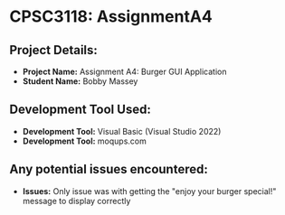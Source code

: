 # CPSC3118: AssignmentA4

## Project Details:
- **Project Name:** Assignment A4: Burger GUI Application
- **Student Name:** Bobby Massey

## Development Tool Used:
- **Development Tool:** Visual Basic (Visual Studio 2022)
- **Development Tool:** moqups.com

## Any potential issues encountered:
- **Issues:** Only issue was with getting the "enjoy your burger special!" message to display correctly

